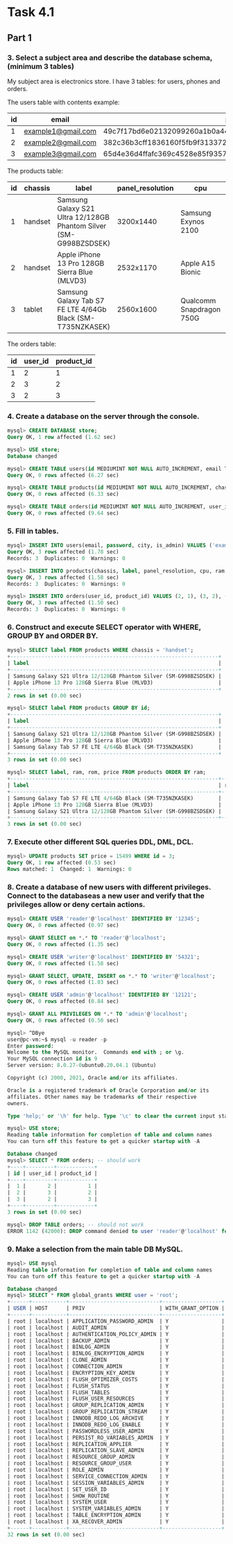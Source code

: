 # Task 4.1

## Part 1

### 3. Select a subject area and describe the database schema, (minimum 3 tables)

My subject area is electronics store. I have 3 tables: for users, phones and orders.

The users table with contents example:

| id | email              | password                                                         | city | is_admin |
|----|--------------------|------------------------------------------------------------------|------|----------|
| 1  | example1@gmail.com | 49c7f17bd6e02132099260a1b0a448b8bbb56d466d9756c6cd9bf3b717593a58 | Kiyv | 1        |
| 2  | example2@gmail.com | 382c36b3cff1836160f5fb9f313372c9aa504b6de92369f3ac0f6e00eded0ba1 | Kiyv | 0        |
| 3  | example3@gmail.com | 65d4e36d4ffafc369c4528e85f93579fa7a26f7812ecb0ffc65f7864310919c0 | Lviv | 0        |

The products table:

| id | chassis | label                                                             | panel_resolution | cpu                      | ram | rom | price |
|----|---------|-------------------------------------------------------------------|------------------|--------------------------|-----|-----|-------|
| 1  | handset | Samsung Galaxy S21 Ultra 12/128GB Phantom Silver (SM-G998BZSDSEK) | 3200x1440        | Samsung Exynos 2100      | 12  | 128 | 30000 |
| 2  | handset | Apple iPhone 13 Pro 128GB Sierra Blue (MLVD3)                     | 2532x1170        | Apple A15 Bionic         | 6   | 128 | 38500 |
| 3  | tablet  | Samsung Galaxy Tab S7 FE LTE 4/64Gb Black (SM-T735NZKASEK)        | 2560x1600        | Qualcomm Snapdragon 750G | 4   | 64  | 15500 |

The orders table:

| id | user_id | product_id |
|----|---------|------------|
| 1  | 2       | 1          |
| 2  | 3       | 2          |
| 3  | 2       | 3          |
 
### 4. Create a database on the server through the console.

```sql
mysql> CREATE DATABASE store;
Query OK, 1 row affected (1.62 sec)

mysql> USE store;
Database changed

mysql> CREATE TABLE users(id MEDIUMINT NOT NULL AUTO_INCREMENT, email TEXT(320) NOT NULL, password TEXT(255) NOT NULL, city CHAR(120) NOT NULL, is_admin TINYINT NOT NULL,PRIMARY KEY(id));
Query OK, 0 rows affected (6.27 sec)

mysql> CREATE TABLE products(id MEDIUMINT NOT NULL AUTO_INCREMENT, chassis CHAR(20) NOT NULL,label CHAR(150) NOT NULL, panel_resolution CHAR(30) NOT NULL, cpu CHAR(50) NOT NULL, ram SMALLINT NOT NULL, rom SMALLINT NOT NULL, price MEDIUMINT NOT NULL, PRIMARY KEY(id));
Query OK, 0 rows affected (6.33 sec)

mysql> CREATE TABLE orders(id MEDIUMINT NOT NULL AUTO_INCREMENT, user_id MEDIUMINT NOT NULL, product_id MEDIUMINT NOT NULL, INDEX(product_id), INDEX(user_id), PRIMARY KEY(id), FOREIGN KEY(user_id) REFERENCES users(id), FOREIGN KEY(product_id) REFERENCES products(id));
Query OK, 0 rows affected (9.64 sec)
```

### 5. Fill in tables.

```sql
mysql> INSERT INTO users(email, password, city, is_admin) VALUES ('example1@gmail.com', '49c7f17bd6e02132099260a1b0a448b8bbb56d466d9756c6cd9bf3b717593a58', 'Kiyv', 1), ('example2@gmail.com', '382c36b3cff1836160f5fb9f313372c9aa504b6de92369f3ac0f6e00eded0ba1', 'Kiyv', 0), ('example3@gmail.com', '65d4e36d4ffafc369c4528e85f93579fa7a26f7812ecb0ffc65f7864310919c0', 'Lviv', 0);
Query OK, 3 rows affected (1.78 sec)
Records: 3  Duplicates: 0  Warnings: 0

mysql> INSERT INTO products(chassis, label, panel_resolution, cpu, ram, rom, price) VALUES  ('handset', 'Samsung Galaxy S21 Ultra 12/128GB Phantom Silver (SM-G998BZSDSEK)', '3200x1440', 'Samsung Exynos 2100', 12, 128, 30000), ('handset', 'Apple iPhone 13 Pro 128GB Sierra Blue (MLVD3)', '2532x1170', 'Apple A15 Bionic', 6, 128, 38500), ('tablet', 'Samsung Galaxy Tab S7 FE LTE 4/64Gb Black (SM-T735NZKASEK)', '2560x1600', 'Qualcomm Snapdragon 750G', 4, 64, 15500);
Query OK, 3 rows affected (1.58 sec)
Records: 3  Duplicates: 0  Warnings: 0

mysql> INSERT INTO orders(user_id, product_id) VALUES (2, 1), (3, 2), (2, 3);
Query OK, 3 rows affected (1.50 sec)
Records: 3  Duplicates: 0  Warnings: 0
```

### 6. Construct and execute SELECT operator with WHERE, GROUP BY and ORDER BY.

```sql
mysql> SELECT label FROM products WHERE chassis = 'handset';
+-------------------------------------------------------------------+
| label                                                             |
+-------------------------------------------------------------------+
| Samsung Galaxy S21 Ultra 12/128GB Phantom Silver (SM-G998BZSDSEK) |
| Apple iPhone 13 Pro 128GB Sierra Blue (MLVD3)                     |
+-------------------------------------------------------------------+
2 rows in set (0.00 sec)

mysql> SELECT label FROM products GROUP BY id;
+-------------------------------------------------------------------+
| label                                                             |
+-------------------------------------------------------------------+
| Samsung Galaxy S21 Ultra 12/128GB Phantom Silver (SM-G998BZSDSEK) |
| Apple iPhone 13 Pro 128GB Sierra Blue (MLVD3)                     |
| Samsung Galaxy Tab S7 FE LTE 4/64Gb Black (SM-T735NZKASEK)        |
+-------------------------------------------------------------------+
3 rows in set (0.00 sec)

mysql> SELECT label, ram, rom, price FROM products ORDER BY ram;
+-------------------------------------------------------------------+-----+-----+-------+
| label                                                             | ram | rom | price |
+-------------------------------------------------------------------+-----+-----+-------+
| Samsung Galaxy Tab S7 FE LTE 4/64Gb Black (SM-T735NZKASEK)        |   4 |  64 | 30000 |
| Apple iPhone 13 Pro 128GB Sierra Blue (MLVD3)                     |   6 | 128 | 38500 |
| Samsung Galaxy S21 Ultra 12/128GB Phantom Silver (SM-G998BZSDSEK) |  12 | 128 | 15500 |
+-------------------------------------------------------------------+-----+-----+-------+
3 rows in set (0.00 sec)
```

### 7. Execute other different SQL queries DDL, DML, DCL.

```sql
mysql> UPDATE products SET price = 15499 WHERE id = 3;
Query OK, 1 row affected (0.53 sec)
Rows matched: 1  Changed: 1  Warnings: 0
```

### 8. Create a database of new users with different privileges. Connect to the databaseas a new user and verify that the privileges allow or deny certain actions.

```sql
mysql> CREATE USER 'reader'@'localhost' IDENTIFIED BY '12345';
Query OK, 0 rows affected (0.97 sec)

mysql> GRANT SELECT on *.* TO 'reader'@'localhost';
Query OK, 0 rows affected (1.35 sec)

mysql> CREATE USER 'writer'@'localhost' IDENTIFIED BY '54321';
Query OK, 0 rows affected (1.58 sec)

mysql> GRANT SELECT, UPDATE, INSERT on *.* TO 'writer'@'localhost';
Query OK, 0 rows affected (1.03 sec)

mysql> CREATE USER 'admin'@'localhost' IDENTIFIED BY '12121';
Query OK, 0 rows affected (0.84 sec)

mysql> GRANT ALL PRIVILEGES ON *.* TO 'admin'@'localhost';
Query OK, 0 rows affected (0.50 sec)

mysql> ^DBye
user@pc-vm:~$ mysql -u reader -p
Enter password: 
Welcome to the MySQL monitor.  Commands end with ; or \g.
Your MySQL connection id is 9
Server version: 8.0.27-0ubuntu0.20.04.1 (Ubuntu)

Copyright (c) 2000, 2021, Oracle and/or its affiliates.

Oracle is a registered trademark of Oracle Corporation and/or its
affiliates. Other names may be trademarks of their respective
owners.

Type 'help;' or '\h' for help. Type '\c' to clear the current input statement.

mysql> USE store;
Reading table information for completion of table and column names
You can turn off this feature to get a quicker startup with -A

Database changed
mysql> SELECT * FROM orders; -- should work
+----+---------+------------+
| id | user_id | product_id |
+----+---------+------------+
|  1 |       2 |          1 |
|  2 |       3 |          2 |
|  3 |       2 |          3 |
+----+---------+------------+
3 rows in set (0.00 sec)

mysql> DROP TABLE orders; -- should not work
ERROR 1142 (42000): DROP command denied to user 'reader'@'localhost' for table 'orders'
```

### 9. Make a selection from the main table DB MySQL.

```sql
mysql> USE mysql
Reading table information for completion of table and column names
You can turn off this feature to get a quicker startup with -A

Database changed
mysql> SELECT * FROM global_grants WHERE user = 'root';
+------+-----------+-----------------------------+-------------------+
| USER | HOST      | PRIV                        | WITH_GRANT_OPTION |
+------+-----------+-----------------------------+-------------------+
| root | localhost | APPLICATION_PASSWORD_ADMIN  | Y                 |
| root | localhost | AUDIT_ADMIN                 | Y                 |
| root | localhost | AUTHENTICATION_POLICY_ADMIN | Y                 |
| root | localhost | BACKUP_ADMIN                | Y                 |
| root | localhost | BINLOG_ADMIN                | Y                 |
| root | localhost | BINLOG_ENCRYPTION_ADMIN     | Y                 |
| root | localhost | CLONE_ADMIN                 | Y                 |
| root | localhost | CONNECTION_ADMIN            | Y                 |
| root | localhost | ENCRYPTION_KEY_ADMIN        | Y                 |
| root | localhost | FLUSH_OPTIMIZER_COSTS       | Y                 |
| root | localhost | FLUSH_STATUS                | Y                 |
| root | localhost | FLUSH_TABLES                | Y                 |
| root | localhost | FLUSH_USER_RESOURCES        | Y                 |
| root | localhost | GROUP_REPLICATION_ADMIN     | Y                 |
| root | localhost | GROUP_REPLICATION_STREAM    | Y                 |
| root | localhost | INNODB_REDO_LOG_ARCHIVE     | Y                 |
| root | localhost | INNODB_REDO_LOG_ENABLE      | Y                 |
| root | localhost | PASSWORDLESS_USER_ADMIN     | Y                 |
| root | localhost | PERSIST_RO_VARIABLES_ADMIN  | Y                 |
| root | localhost | REPLICATION_APPLIER         | Y                 |
| root | localhost | REPLICATION_SLAVE_ADMIN     | Y                 |
| root | localhost | RESOURCE_GROUP_ADMIN        | Y                 |
| root | localhost | RESOURCE_GROUP_USER         | Y                 |
| root | localhost | ROLE_ADMIN                  | Y                 |
| root | localhost | SERVICE_CONNECTION_ADMIN    | Y                 |
| root | localhost | SESSION_VARIABLES_ADMIN     | Y                 |
| root | localhost | SET_USER_ID                 | Y                 |
| root | localhost | SHOW_ROUTINE                | Y                 |
| root | localhost | SYSTEM_USER                 | Y                 |
| root | localhost | SYSTEM_VARIABLES_ADMIN      | Y                 |
| root | localhost | TABLE_ENCRYPTION_ADMIN      | Y                 |
| root | localhost | XA_RECOVER_ADMIN            | Y                 |
+------+-----------+-----------------------------+-------------------+
32 rows in set (0.00 sec)
```
